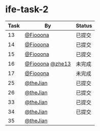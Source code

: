 # ife-task-2

| Task | By | Status |
| ---- | ---- | ---- |
| 13 | [@Fiooona](https://github.com/Fiooona) | 已提交 |
| 14 | [@Fiooona](https://github.com/Fiooona) | 已提交 |
| 15 | [@Fiooona](https://github.com/Fiooona) | 已提交 |
| 16 | [@Fiooona](https://github.com/Fiooona) [@zhe13](https://github.com/zhe13)| 未完成 |
| 17 | [@Fiooona](https://github.com/Fiooona) | 未完成 |
| 25 | [@theJian](http://github.com/thejian) | 已提交 |
| 26 | [@theJian](http://github.com/thejian) | 已提交 |
| 33 | [@theJian](http://github.com/thejian) | 已提交 |
| 34 | [@theJian](http://github.com/thejian) | 已提交 |
| 35 | [@theJian](http://github.com/thejian) |  |
